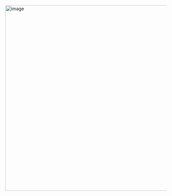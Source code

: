 

<img width="1199" height="580" alt="image" src="https://github.com/user-attachments/assets/74c9044e-1687-4864-839d-02aeccc24337" />


